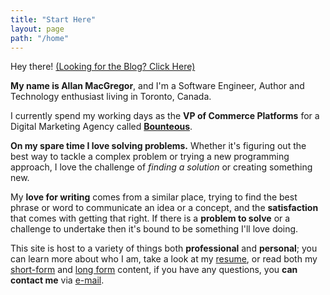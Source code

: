 ```yaml
---
title: "Start Here"
layout: page
path: "/home"
---
```


Hey there! [(Looking for the Blog? Click Here)](/blog)

**My name is Allan MacGregor**, and I'm a Software Engineer, Author and Technology enthusiast living in Toronto, Canada. 

I currently spend my working days as the **VP of Commerce Platforms** for a Digital Marketing Agency called **[Bounteous](https://bounteous.com/)**.

**On my spare time I love solving problems.** Whether it's figuring out the best way to tackle a complex problem or trying a new programming approach, I love the challenge of *finding a solution* or creating something new. 

My **love for writing** comes from a similar place, trying to find the best phrase or word to communicate an idea or a concept, and the **satisfaction** that comes with getting that right. If there is a **problem to solve** or a challenge to undertake then it's bound to be something I'll love doing.

This site is host to a variety of things both **professional** and **personal**; you can learn more about who I am, take a look at my [resume](/resume), or read both my [short-form](/blog) and [long form](https://amgr.dev) content, if you have any questions, you **can contact me** via [e-mail](mailto:info@allanmacgregor.com).
